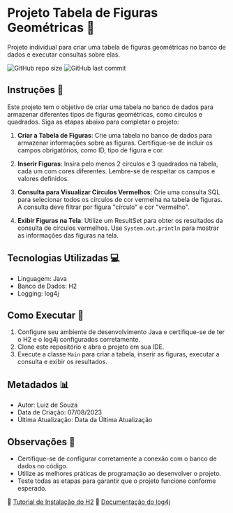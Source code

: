 # Projeto Tabela de Figuras Geométricas 🔴

Projeto individual para criar uma tabela de figuras geométricas no banco de dados e executar consultas sobre elas.

![GitHub repo size](https://img.shields.io/github/repo-size/DevLuizSouza/Java)
![GitHub last commit](https://img.shields.io/github/last-commit/DevLuizSouza/Java)

## Instruções 📝

Este projeto tem o objetivo de criar uma tabela no banco de dados para armazenar diferentes tipos de figuras geométricas, como círculos e quadrados. Siga as etapas abaixo para completar o projeto:

1. **Criar a Tabela de Figuras**: Crie uma tabela no banco de dados para armazenar informações sobre as figuras. Certifique-se de incluir os campos obrigatórios, como ID, tipo de figura e cor.

2. **Inserir Figuras**: Insira pelo menos 2 círculos e 3 quadrados na tabela, cada um com cores diferentes. Lembre-se de respeitar os campos e valores definidos.

3. **Consulta para Visualizar Círculos Vermelhos**: Crie uma consulta SQL para selecionar todos os círculos de cor vermelha na tabela de figuras. A consulta deve filtrar por figura "círculo" e cor "vermelho".

4. **Exibir Figuras na Tela**: Utilize um ResultSet para obter os resultados da consulta de círculos vermelhos. Use `System.out.println` para mostrar as informações das figuras na tela.

## Tecnologias Utilizadas 💻

- Linguagem: Java
- Banco de Dados: H2
- Logging: log4j

## Como Executar 🚀

1. Configure seu ambiente de desenvolvimento Java e certifique-se de ter o H2 e o log4j configurados corretamente.
2. Clone este repositório e abra o projeto em sua IDE.
3. Execute a classe `Main` para criar a tabela, inserir as figuras, executar a consulta e exibir os resultados.

## Metadados 📊

- Autor: Luiz de Souza 
- Data de Criação: 07/08/2023
- Última Atualização: Data da Última Atualização

## Observações 🧐

- Certifique-se de configurar corretamente a conexão com o banco de dados no código.
- Utilize as melhores práticas de programação ao desenvolver o projeto.
- Teste todas as etapas para garantir que o projeto funcione conforme esperado.

🔗 [Tutorial de Instalação do H2](https://exemplo.com/tutorial-h2)
🔗 [Documentação do log4j](https://exemplo.com/documentacao-log4j)
